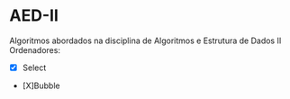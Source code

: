 # AED-II
Algoritmos abordados na disciplina de Algoritmos e Estrutura de Dados II
Ordenadores:
- [X] Select
- [X]Bubble
